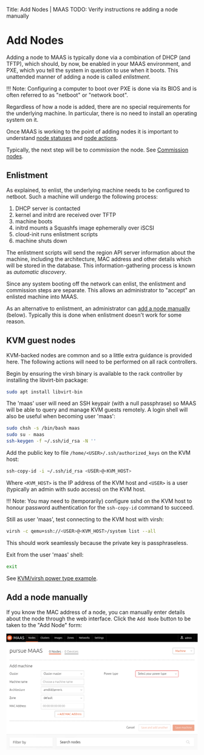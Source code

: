Title: Add Nodes | MAAS
TODO: Verify instructions re adding a node manually


# Add Nodes

Adding a node to MAAS is typically done via a combination of DHCP (and TFTP),
which should, by now, be enabled in your MAAS environment, and PXE, which you
tell the system in question to use when it boots. This unattended manner of
adding a node is called *enlistment*.

!!! Note: 
    Configuring a computer to boot over PXE is done via its BIOS and is
    often referred to as "netboot" or "network boot".

Regardless of how a node is added, there are no special requirements for the
underlying machine. In particular, there is no need to install an operating
system on it.

Once MAAS is working to the point of adding nodes it is important to
understand [node statuses](intro-concepts.md#node-statuses) and
[node actions](intro-concepts.md#node-actions).

Typically, the next step will be to *commission* the node. See
[Commission nodes](installconfig-commission-nodes.md).


## Enlistment

As explained, to enlist, the underlying machine needs to be configured to
netboot. Such a machine will undergo the following process:

1. DHCP server is contacted
1. kernel and initrd are received over TFTP
1. machine boots
1. initrd mounts a Squashfs image ephemerally over iSCSI
1. cloud-init runs enlistment scripts
1. machine shuts down

The enlistment scripts will send the region API server information about the
machine, including the architecture, MAC address and other details which will
be stored in the database. This information-gathering process is known as
*automatic discovery*.

Since any system booting off the network can enlist, the enlistment and
commission steps are separate. This allows an administrator to "accept" an
enlisted machine into MAAS.

As an alternative to enlistment, an administrator can
[add a node manually](#add-a-node-manually) (below). Typically this is done
when enlistment doesn't work for some reason.


## KVM guest nodes

KVM-backed nodes are common and so a little extra guidance is provided here.
The following actions will need to be performed on all rack controllers.

Begin by ensuring the virsh binary is available to the rack controller by
installing the libvirt-bin package:

```bash
sudo apt install libvirt-bin
```

The 'maas' user will need an SSH keypair (with a null passphrase) so MAAS will
be able to query and manage KVM guests remotely. A login shell will also be
useful when becoming user 'maas':

```bash
sudo chsh -s /bin/bash maas
sudo su - maas
ssh-keygen -f ~/.ssh/id_rsa -N ''
```

Add the public key to file `/home/<USER>/.ssh/authorized_keys` on the KVM host:

```bash
ssh-copy-id -i ~/.ssh/id_rsa <USER>@<KVM_HOST>
```

Where `<KVM_HOST>` is the IP address of the KVM host and `<USER>` is a user
(typically an admin with sudo access) on the KVM host.

!!! Note: 
    You may need to (temporarily) configure sshd on the KVM host to
    honour password authentication for the `ssh-copy-id` command to succeed.

Still as user 'maas', test connecting to the KVM host with virsh:

```bash
virsh -c qemu+ssh://<USER>@<KVM_HOST>/system list --all
```

This should work seamlessly because the private key is passphraseless.

Exit from the user 'maas' shell:

```bash
exit
```

See
[KVM/virsh power type example](installconfig-power-types.md#example:-virsh-(kvm)-power-type).


## Add a node manually

If you know the MAC address of a node, you can manually enter details about
the node through the web interface. Click the `Add Node` button to be taken to
the "Add Node" form:

![image](../media/add-node.png)

<!-- MAYBE THIS CAN BE USED LATER
![qemu ssh power](../media/virsh-config.png)
->>
